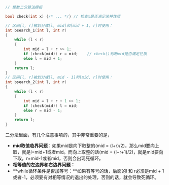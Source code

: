 ```cpp
// 整数二分算法模板

bool check(int x) {/* ... */} // 检查x是否满足某种性质

// 区间[l, r]被划分成[l, mid]和[mid + 1, r]时使用：
int bsearch_1(int l, int r)
{
    while (l < r)
    {
        int mid = l + r >> 1;
        if (check(mid)) r = mid;    // check()判断mid是否满足性质
        else l = mid + 1;
    }
    return l;
}
// 区间[l, r]被划分成[l, mid - 1]和[mid, r]时使用：
int bsearch_2(int l, int r)
{
    while (l < r)
    {
        int mid = l + r + 1 >> 1;
        if (check(mid)) l = mid;
        else r = mid - 1;
    }
    return l;
}
```

二分法里面，有几个注意事项的，其中非常重要的是，

- **mid取值临界问题**：如果mid是向下取整的(mid = (l+r)/2)，那么mid要向上取，就是l=mid+1或者mid。而向上取整的话(mid = (l+r+1)/2)，就是mid要向下取，r=mid-1或者mid，否则会出现死循环。
- **相等值的左边界和右边界问题：**
- **while循环条件是否加等号：**如果有等号的话，后面的l 和 r必须是mid + 1或者-1，必须要有对相等情况的退出的处理，否则的话，就会导致死循环。